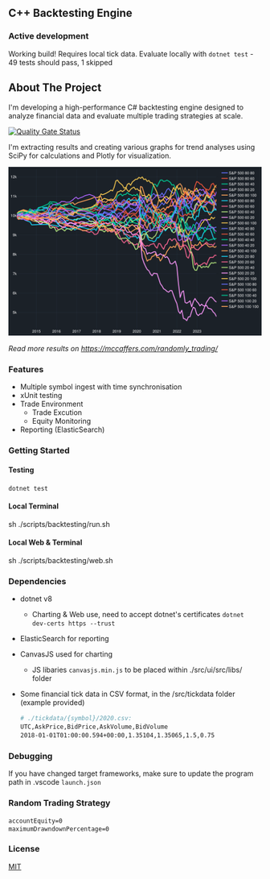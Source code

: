 ## C++ Backtesting Engine

### Active development

Working build! Requires local tick data. Evaluate locally with `dotnet test` - 49 tests should pass, 1 skipped 

## About The Project

I'm developing a high-performance C# backtesting engine designed to analyze financial data and evaluate multiple trading strategies at scale.

[![Quality Gate Status](https://sonarcloud.io/api/project_badges/measure?project=mccaffers_backtesting-engine&metric=alert_status)](https://sonarcloud.io/summary/overall?id=mccaffers_backtesting-engine)


I'm extracting results and creating various graphs for trend analyses using SciPy for calculations and Plotly for visualization.

![alt text](images/random-indices-sp500-variable.svg)

*Read more results on https://mccaffers.com/randomly_trading/*

### Features

* Multiple symbol ingest with time synchronisation
* xUnit testing 
* Trade Environment
    * Trade Excution
    * Equity Monitoring
* Reporting (ElasticSearch)

### Getting Started

#### Testing
`dotnet test`

#### Local Terminal
sh ./scripts/backtesting/run.sh

#### Local Web & Terminal
sh ./scripts/backtesting/web.sh

### Dependencies

* dotnet v8
  * Charting & Web use, need to accept dotnet's certificates `dotnet dev-certs https --trust`
* ElasticSearch for reporting
* CanvasJS used for charting
  * JS libaries `canvasjs.min.js` to be placed within ./src/ui/src/libs/ folder
* Some financial tick data in CSV format, in the /src/tickdata folder (example provided)

    ```bash
    # ./tickdata/{symbol}/2020.csv:
    UTC,AskPrice,BidPrice,AskVolume,BidVolume
    2018-01-01T01:00:00.594+00:00,1.35104,1.35065,1.5,0.75
    ```

### Debugging
If you have changed target frameworks, make sure to update the program path in .vscode `launch.json`

### Random Trading Strategy
    accountEquity=0
    maximumDrawndownPercentage=0

### License
[MIT](https://choosealicense.com/licenses/mit/)
